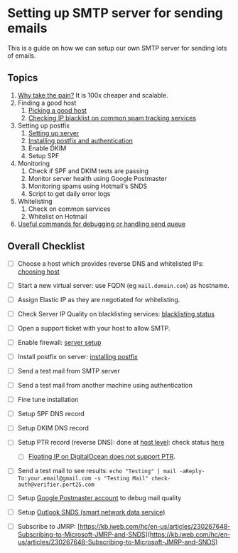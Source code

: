 # Setting up SMTP server for sending emails

This is a guide on how we can setup our own SMTP server for sending lots of emails.


## Topics

1. [Why take the pain?](./why-smtp.md) It is 100x cheaper and scalable.
2. Finding a good host
    1. [Picking a good host](./choosing-host.md)
    2. [Checking IP blacklist on common spam tracking services](./blacklist-status.md)
3. Setting up postfix
    1. [Setting up server](./server-setup.md)
    2. [Installing postfix and authentication](setting-up-postfix.md)
    3. Enable DKIM
    4. Setup SPF
4. Monitoring
    1. Check if SPF and DKIM tests are passing
    2. Monitor server health using Google Postmaster
    3. Monitoring spams using Hotmail's SNDS
    4. Script to get daily error logs
5. Whitelisting
    1. Check on common services
    2. Whitelist on Hotmail
6. [Useful commands for debugging or handling send queue](./postfix-commands.md)


## Overall Checklist
- [ ] Choose a host which provides reverse DNS and whitelisted IPs: [choosing host](./choosing-host.md)
- [ ] Start a new virtual server: use FQDN (eg `mail.domain.com`) as hostname.
- [ ]  Assign Elastic IP as they are negotiated for whitelisting.
- [ ]  Check Server IP Quality on blacklisting services: [blacklisting status](./blacklisting-status.md)

- [ ] Open a support ticket with your host to allow SMTP.
- [ ] Enable firewall: [server setup](./server-setup.md)
- [ ] Install postfix on server: [installing postfix](./setting-up-postfix.md)
- [ ] Send a test mail from SMTP server
- [ ] Send a test mail from another machine using authentication

- [ ] Fine tune installation
- [ ] Setup SPF DNS record
- [ ] Setup DKIM DNS record
- [ ] Setup PTR record (reverse DNS): done at [host level](http://joshua5201.github.io/blog/2015/06/06/setting-up-reverse-dns-ptr-record-in-digitalocean/): check status [here](https://mxtoolbox.com/SuperTool.aspx?action=ptr%3a159.65.157.119&run=toolpage#)
    - [ ]  [Floating IP on DigitalOcean does not support PTR](https://www.digitalocean.com/community/questions/how-do-i-set-the-ptr-for-a-floating-ip).
- [ ]  Send a test mail to see results: `echo "Testing" | mail -aReply-To:your.email@gmail.com -s "Testing Mail" check-auth@verifier.port25.com`

- [ ]  Setup [Google Postmaster account](https://postmaster.google.com/u/0/dashboards#do=screener.in&st=domainReputation&dr=7) to debug mail quality
- [ ]  Setup [Outlook SNDS (smart network data service)](https://sendersupport.olc.protection.outlook.com/snds/index.aspx?wa=wsignin1.0)
- [ ]  Subscribe to JMRP: [https://kb.iweb.com/hc/en-us/articles/230267648-Subscribing-to-Microsoft-JMRP-and-SNDS](https://kb.iweb.com/hc/en-us/articles/230267648-Subscribing-to-Microsoft-JMRP-and-SNDS)
